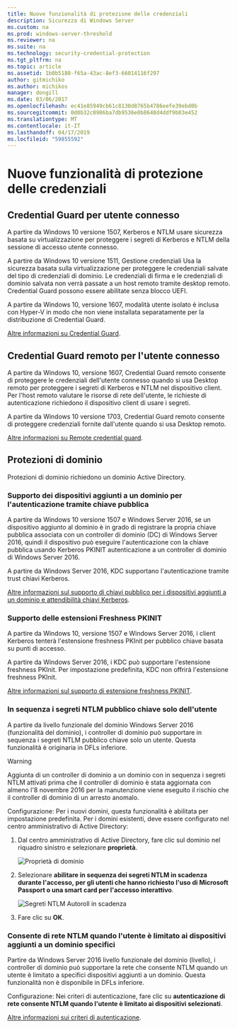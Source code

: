 ```yaml
---
title: Nuove funzionalità di protezione delle credenziali
description: Sicurezza di Windows Server
ms.custom: na
ms.prod: windows-server-threshold
ms.reviewer: na
ms.suite: na
ms.technology: security-credential-protection
ms.tgt_pltfrm: na
ms.topic: article
ms.assetid: 1b0b5180-f65a-43ac-8ef3-66014116f297
author: gitmichiko
ms.author: michikos
manager: dongill
ms.date: 03/06/2017
ms.openlocfilehash: ec41e85949cb61c8130d8765b4786eefe39ebd0b
ms.sourcegitcommit: 0d0b32c8986ba7db9536e0b8648d4ddf9b03e452
ms.translationtype: MT
ms.contentlocale: it-IT
ms.lasthandoff: 04/17/2019
ms.locfileid: "59855592"
---
```

# <a name="whats-new-in-credential-protection"></a>Nuove funzionalità di protezione delle credenziali

## <a name="credential-guard-for-signed-in-user"></a>Credential Guard per utente connesso

A partire da Windows 10 versione 1507, Kerberos e NTLM usare sicurezza basata su virtualizzazione per proteggere i segreti di Kerberos e NTLM della sessione di accesso utente connesso. 

A partire da Windows 10 versione 1511, Gestione credenziali Usa la sicurezza basata sulla virtualizzazione per proteggere le credenziali salvate del tipo di credenziali di dominio. Le credenziali di firma e le credenziali di dominio salvata non verrà passate a un host remoto tramite desktop remoto. Credential Guard possono essere abilitate senza blocco UEFI.

A partire da Windows 10, versione 1607, modalità utente isolato è inclusa con Hyper-V in modo che non viene installata separatamente per la distribuzione di Credential Guard.

[Altre informazioni su Credential Guard](https://technet.microsoft.com/itpro/windows/keep-secure/credential-guard).


## <a name="remote-credential-guard-for-signed-in-user"></a>Credential Guard remoto per l'utente connesso

A partire da Windows 10, versione 1607, Credential Guard remoto consente di proteggere le credenziali dell'utente connesso quando si usa Desktop remoto per proteggere i segreti di Kerberos e NTLM nel dispositivo client. Per l'host remoto valutare le risorse di rete dell'utente, le richieste di autenticazione richiedono il dispositivo client di usare i segreti.

A partire da Windows 10 versione 1703, Credential Guard remoto consente di proteggere credenziali fornite dall'utente quando si usa Desktop remoto.

[Altre informazioni su Remote credential guard](https://technet.microsoft.com/itpro/windows/keep-secure/remote-credential-guard).

## <a name="domain-protections"></a>Protezioni di dominio

Protezioni di dominio richiedono un dominio Active Directory.

### <a name="domain-joined-device-support-for-authentication-using-public-key"></a>Supporto dei dispositivi aggiunti a un dominio per l'autenticazione tramite chiave pubblica

A partire da Windows 10 versione 1507 e Windows Server 2016, se un dispositivo aggiunto al dominio è in grado di registrare la propria chiave pubblica associata con un controller di dominio (DC) di Windows Server 2016, quindi il dispositivo può eseguire l'autenticazione con la chiave pubblica usando Kerberos PKINIT autenticazione a un controller di dominio di Windows Server 2016.

A partire da Windows Server 2016, KDC supportano l'autenticazione tramite trust chiavi Kerberos.  

[Altre informazioni sul supporto di chiavi pubblico per i dispositivi aggiunti a un dominio e attendibilità chiavi Kerberos](https://technet.microsoft.com/windows-server-docs/security/kerberos/whats-new-in-kerberos-authentication).

### <a name="pkinit-freshness-extension-support"></a>Supporto delle estensioni Freshness PKINIT

A partire da Windows 10, versione 1507 e Windows Server 2016, i client Kerberos tenterà l'estensione freshness PKInit per pubblico chiave basata su punti di accesso. 

A partire da Windows Server 2016, i KDC può supportare l'estensione freshness PKInit.  Per impostazione predefinita, KDC non offrirà l'estensione freshness PKInit. 

[Altre informazioni sul supporto di estensione freshness PKINIT](https://technet.microsoft.com/windows-server-docs/security/kerberos/whats-new-in-kerberos-authentication).

### <a name="rolling-public-key-only-users-ntlm-secrets"></a>In sequenza i segreti NTLM pubblico chiave solo dell'utente

A partire da livello funzionale del dominio Windows Server 2016 (funzionalità del dominio), i controller di dominio può supportare in sequenza i segreti NTLM pubblico chiave solo un utente. Questa funzionalità è originaria in DFLs inferiore.

> [!WARNING] 
> Aggiunta di un controller di dominio a un dominio con in sequenza i segreti NTLM attivati prima che il controller di dominio è stata aggiornata con almeno l'8 novembre 2016 per la manutenzione viene eseguito il rischio che il controller di dominio di un arresto anomalo. 

Configurazione: Per i nuovi domini, questa funzionalità è abilitata per impostazione predefinita. Per i domini esistenti, deve essere configurato nel centro amministrativo di Active Directory: 

1. Dal centro amministrativo di Active Directory, fare clic sul dominio nel riquadro sinistro e selezionare **proprietà**.

    ![Proprietà di dominio](../media/Credentials-Protection-And-Management/domain-properties.png)
    
2. Selezionare **abilitare in sequenza dei segreti NTLM in scadenza durante l'accesso, per gli utenti che hanno richiesto l'uso di Microsoft Passport o una smart card per l'accesso interattivo**.

    ![Segreti NTLM Autoroll in scadenza](../media/Credentials-Protection-And-Management/autoroll-ntlm.png)

3. Fare clic su **OK**. 

### <a name="allowing-network-ntlm-when-user-is-restricted-to-specific-domain-joined-devices"></a>Consente di rete NTLM quando l'utente è limitato ai dispositivi aggiunti a un dominio specifici

Partire da Windows Server 2016 livello funzionale del dominio (livello), i controller di dominio può supportare la rete che consente NTLM quando un utente è limitato a specifici dispositivi aggiunti a un dominio. Questa funzionalità non è disponibile in DFLs inferiore.

Configurazione: Nei criteri di autenticazione, fare clic su **autenticazione di rete consente NTLM quando l'utente è limitato ai dispositivi selezionati**. 

[Altre informazioni sui criteri di autenticazione](https://technet.microsoft.com/windows-server-docs/security/credentials-protection-and-management/authentication-policies-and-authentication-policy-silos).
